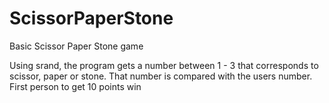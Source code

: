 ScissorPaperStone
=================

Basic Scissor Paper Stone game

Using srand, the program gets a number between 1 - 3 that corresponds to scissor, paper or stone. That number is compared with the users number. First person to get 10 points win
